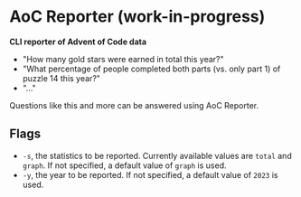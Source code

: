# AoC Reporter (work-in-progress)

**CLI reporter of Advent of Code data** 

- "How many gold stars were earned in total this year?"
- "What percentage of people completed both parts (vs. only part 1) of puzzle 14 this year?"
- "..."

Questions like this and more can be answered using AoC Reporter.

## Flags

- `-s`, the statistics to be reported. Currently available values are `total`
  and `graph`. If not specified, a default value of `graph` is used.
- `-y`, the year to be reported. If not specified, a default value of `2023` is
  used.

